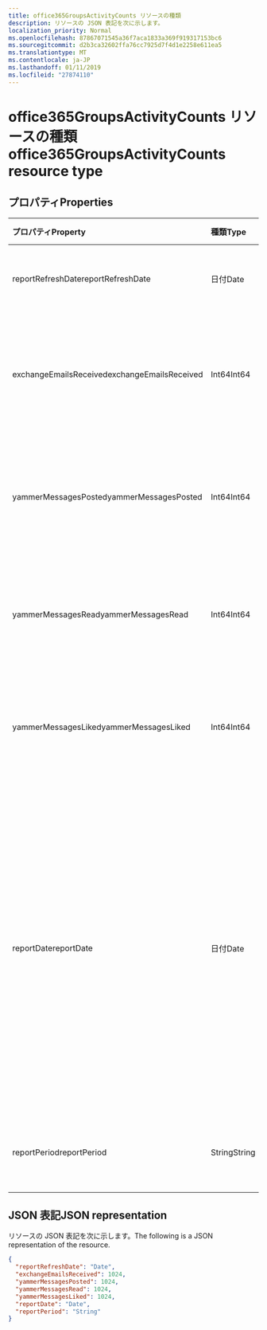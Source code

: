 ```yaml
---
title: office365GroupsActivityCounts リソースの種類
description: リソースの JSON 表記を次に示します。
localization_priority: Normal
ms.openlocfilehash: 87867071545a36f7aca1833a369f919317153bc6
ms.sourcegitcommit: d2b3ca32602ffa76cc7925d7f4d1e2258e611ea5
ms.translationtype: MT
ms.contentlocale: ja-JP
ms.lasthandoff: 01/11/2019
ms.locfileid: "27874110"
---
```

# <a name="office365groupsactivitycounts-resource-type"></a><span data-ttu-id="40ff8-103">office365GroupsActivityCounts リソースの種類</span><span class="sxs-lookup"><span data-stu-id="40ff8-103">office365GroupsActivityCounts resource type</span></span>

## <a name="properties"></a><span data-ttu-id="40ff8-104">プロパティ</span><span class="sxs-lookup"><span data-stu-id="40ff8-104">Properties</span></span>

| <span data-ttu-id="40ff8-105">プロパティ</span><span class="sxs-lookup"><span data-stu-id="40ff8-105">Property</span></span>               | <span data-ttu-id="40ff8-106">種類</span><span class="sxs-lookup"><span data-stu-id="40ff8-106">Type</span></span>   | <span data-ttu-id="40ff8-107">説明</span><span class="sxs-lookup"><span data-stu-id="40ff8-107">Description</span></span>                              |
| :--------------------- | :----- | ---------------------------------------- |
| <span data-ttu-id="40ff8-108">reportRefreshDate</span><span class="sxs-lookup"><span data-stu-id="40ff8-108">reportRefreshDate</span></span>      | <span data-ttu-id="40ff8-109">日付</span><span class="sxs-lookup"><span data-stu-id="40ff8-109">Date</span></span>   | <span data-ttu-id="40ff8-110">コンテンツの最新の日付。</span><span class="sxs-lookup"><span data-stu-id="40ff8-110">The latest date of the content.</span></span>          |
| <span data-ttu-id="40ff8-111">exchangeEmailsReceived</span><span class="sxs-lookup"><span data-stu-id="40ff8-111">exchangeEmailsReceived</span></span> | <span data-ttu-id="40ff8-112">Int64</span><span class="sxs-lookup"><span data-stu-id="40ff8-112">Int64</span></span>  | <span data-ttu-id="40ff8-113">グループのメールボックスで受信したメールの数です。</span><span class="sxs-lookup"><span data-stu-id="40ff8-113">The number of emails received by Group mailboxes.</span></span> |
| <span data-ttu-id="40ff8-114">yammerMessagesPosted</span><span class="sxs-lookup"><span data-stu-id="40ff8-114">yammerMessagesPosted</span></span>   | <span data-ttu-id="40ff8-115">Int64</span><span class="sxs-lookup"><span data-stu-id="40ff8-115">Int64</span></span>  | <span data-ttu-id="40ff8-116">Yammer のグループに投稿されたメッセージの数です。</span><span class="sxs-lookup"><span data-stu-id="40ff8-116">The number of messages posted to Yammer groups.</span></span> |
| <span data-ttu-id="40ff8-117">yammerMessagesRead</span><span class="sxs-lookup"><span data-stu-id="40ff8-117">yammerMessagesRead</span></span>     | <span data-ttu-id="40ff8-118">Int64</span><span class="sxs-lookup"><span data-stu-id="40ff8-118">Int64</span></span>  | <span data-ttu-id="40ff8-119">Yammer グループでメッセージの数を読み取る。</span><span class="sxs-lookup"><span data-stu-id="40ff8-119">The number of messages read in Yammer groups.</span></span> |
| <span data-ttu-id="40ff8-120">yammerMessagesLiked</span><span class="sxs-lookup"><span data-stu-id="40ff8-120">yammerMessagesLiked</span></span>    | <span data-ttu-id="40ff8-121">Int64</span><span class="sxs-lookup"><span data-stu-id="40ff8-121">Int64</span></span>  | <span data-ttu-id="40ff8-122">Yammer グループに賛同のメッセージの数です。</span><span class="sxs-lookup"><span data-stu-id="40ff8-122">The number of messages liked in Yammer groups.</span></span> |
| <span data-ttu-id="40ff8-123">reportDate</span><span class="sxs-lookup"><span data-stu-id="40ff8-123">reportDate</span></span>             | <span data-ttu-id="40ff8-124">日付</span><span class="sxs-lookup"><span data-stu-id="40ff8-124">Date</span></span>   | <span data-ttu-id="40ff8-125">メールの数は、グループのメールボックスに送信されたまたはメッセージの数が転記された日付、または、Yammer グループで気に入られました</span><span class="sxs-lookup"><span data-stu-id="40ff8-125">The date on which a number of emails were sent to a group mailbox or a number of messages were posted, read, or liked in a Yammer group</span></span> |
| <span data-ttu-id="40ff8-126">reportPeriod</span><span class="sxs-lookup"><span data-stu-id="40ff8-126">reportPeriod</span></span>           | <span data-ttu-id="40ff8-127">String</span><span class="sxs-lookup"><span data-stu-id="40ff8-127">String</span></span> | <span data-ttu-id="40ff8-128">レポートの対象日数です。</span><span class="sxs-lookup"><span data-stu-id="40ff8-128">The number of days the report covers.</span></span>    |

## <a name="json-representation"></a><span data-ttu-id="40ff8-129">JSON 表記</span><span class="sxs-lookup"><span data-stu-id="40ff8-129">JSON representation</span></span>

<span data-ttu-id="40ff8-130">リソースの JSON 表記を次に示します。</span><span class="sxs-lookup"><span data-stu-id="40ff8-130">The following is a JSON representation of the resource.</span></span>

<!-- {
  "blockType": "resource",
  "@odata.type": "microsoft.graph.office365GroupsActivityCounts"
} -->

```json
{
  "reportRefreshDate": "Date", 
  "exchangeEmailsReceived": 1024, 
  "yammerMessagesPosted": 1024, 
  "yammerMessagesRead": 1024, 
  "yammerMessagesLiked": 1024, 
  "reportDate": "Date", 
  "reportPeriod": "String"
}
```
